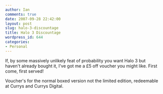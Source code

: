 ```yaml
---
author: Ian
comments: true
date: 2007-09-28 22:42:00
layout: post
slug: halo-3-discountage
title: Halo 3 Discountage
wordpress_id: 644
categories:
- Personal
---
```


If, by some massively unlikely feat of probability you want Halo 3 but haven't already bought it, I've got me a £5 off voucher you might like. First come, first served!  

Voucher's for the normal boxed version not the limited edition, redeemable at Currys and Currys Digital.
